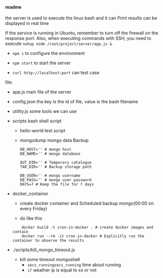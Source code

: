 #### readme

the server is used to execute the linux bash and it can Print results can be displayed in real time

If the service is running in Ubuntu, remember to turn off the firewall on the response port. Also, when executing commands with SSH, you need to execute `nohup node /root/project/server/app.js &`

- `npm i` to configure the environment

- `npm start` to start the server

- `curl http://localhost:port` can test case

file:

- app.js  main file of the server

- config.json  the key is the id of file, value is the bash filename

- utility.js some tools we can use

- scripts bash shell script
  
    - hello-world  test script
    
    - mongodump  mongo data Backup
      
        ```
        DB_HOST='' # mongo host
        DB_NAME='' # mongo database
        
        OUT_DIR='' # Temporary catalogue
        TAR_DIR='' # Backup storage path
        
        DB_USER='' # mongo username
        DB_PASS='' # mongo user password
        DAYS=7 # Keep the file for 7 days 
        ```

- docker_container 
  
    - create docker container and Scheduled backup mongo(00:00 on every Friday)
    
    - do like this
    ```
        docker build -t cron-in-docker . # create docker images and contain
        docker run --rm -it cron-in-docker # Explicitly run the container to observe the results
    ```

- ./scripts/kill_mongo_timeout.js
  
  - kill some timeout mongoshell 
      - `secs_runningsecs_running` time about running
      - `if`  weather ip is equal to xx or not
  